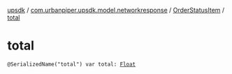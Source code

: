 [upsdk](../../index.md) / [com.urbanpiper.upsdk.model.networkresponse](../index.md) / [OrderStatusItem](index.md) / [total](./total.md)

# total

`@SerializedName("total") var total: `[`Float`](https://kotlinlang.org/api/latest/jvm/stdlib/kotlin/-float/index.html)